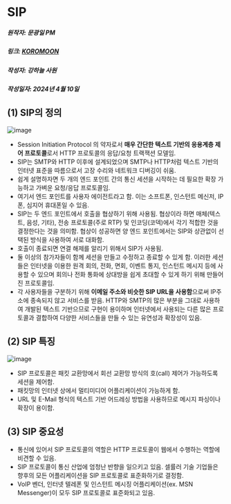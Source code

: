 # SIP
##### 원작자: 문광일 PM
##### 링크: [KOROMOON][koromoonlink]
[koromoonlink]: https://koromoon.blogspot.com/2020/02/sip.html "Go koromoon"
##### 작성자: 강하늘 사원
##### 작성일자: 2024년 4월 10일 

## (1) SIP의 정의
![image](https://github.com/ICTIS-Cert-System-Project/ICTIS-Cert-System/assets/164521627/154ab895-39f8-4ee4-9e99-f48dbb240527)
- Session Initiation Protocol 의 약자로서 **매우 간단한 텍스트 기반의 응용계층 제어 프로토콜**로서 HTTP 프로토콜의 응답/요청 트랙잭션 모델임.
- SIP는 SMTP와 HTTP 이후에 설계되었으며 SMTP나 HTTP처럼 텍스트 기반의 인터넷 표준을 따름으로서 고장 수리와 네트워크 디버깅이 쉬움.
- 쉽게 설명하자면 두 개의 엔드 포인트 간의 통신 세션을 시작하는 데 필요한 확장 가능하고 가벼운 요청/응답 프로토콜임.
- 여기서 엔드 포인트를 사용자 에이전트라고 함. 이는 소프트폰, 인스턴트 메신저, IP폰, 심지어 휴대폰일 수 있음.
- SIP는 두 엔드 포인트에서 호출을 협상하기 위해 사용됨. 협상이라 하면 매체(텍스트, 음성, 기타), 전송 프로토콜(주로 RTP) 및 인코딩(코덱)에서 각기 적합한 것을 결정한다는 것을 의미함. 협상이 성공하면 양 엔드 포인트에서는 SIP와 상관없이 선택된 방식을 사용하여 서로 대화함.
- 호출이 종료되면 연결 해제를 알리기 위해서 SIP가 사용됨.
- 둘 이상의 참가자들이 함께 세션을 만들고 수정하고 종료할 수 있게 함. 이러한 세션들은 인터넷을 이용한 원격 회의, 전화, 면회, 이벤트 통지, 인스턴트 메시지 등에 사용할 수 있으며 회의나 전화 통화에 상대방을 쉽게 초대할 수 있게 하기 위해 만들어진 프로토콜임.
- 각 사용자들을 구분하기 위해 **이메일 주소와 비슷한 SIP URL을 사용함**으로써 IP주소에 종속되지 않고 서비스를 받음. HTTP와 SMTP의 많은 부분을 그대로 사용하여 개발된 텍스트 기반으므로 구현이 용이하며 인터넷에서 사용되는 다른 많은 프로토콜과 결합하여 다양한 서비스들을 만들 수 있는 유연성과 확장성이 있음.

## (2) SIP 특징
![image](https://github.com/ICTIS-Cert-System-Project/ICTIS-Cert-System/assets/164521627/4348916c-4b3c-4121-81ae-cacd8c44c7fc)
- SIP 프로토콜은 패킷 교환망에서 회선 교환망 방식의 호(call) 제어가 가능하도록 세션을 제어함.
- 패킷망의 인터넷 상에서 멀티미디어 어플리케이션이 가능하게 함.
- URL 및 E-Mail 형식의 텍스트 기반 어드레싱 방법을 사용하므로 메시지 파싱이나 확장이 용이함.

## (3) SIP 중요성

- 통신에 있어서 SIP 프로토콜의 역할은 HTTP 프로토콜이 웹에서 수행하는 역할에 비견할 수 있음.
- SIP 프로토콜이 통신 산업에 엄청난 반향을 일으키고 있음. 셀률러 기술 기업들은 향후의 모든 어플리케이션을 SIP 프로토콜로 표준화하기로 결정함.
- VoIP 벤더, 인터넷 텔레폰 및 인스턴트 메시징 어플리케이션(ex. MSN Messenger)이 모두 SIP 프로토콜로 표준화되고 있음.
